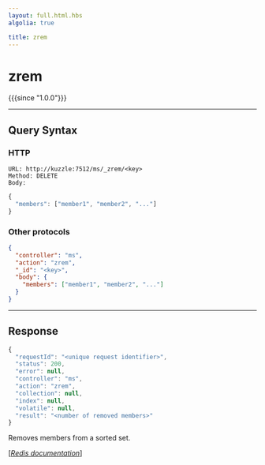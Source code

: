 ```yaml
---
layout: full.html.hbs
algolia: true

title: zrem
---
```


# zrem

{{{since "1.0.0"}}}




---

## Query Syntax

### HTTP

```http
URL: http://kuzzle:7512/ms/_zrem/<key>
Method: DELETE  
Body:
```


```js
{
  "members": ["member1", "member2", "..."]
}
```



### Other protocols


```json
{
  "controller": "ms",
  "action": "zrem",
  "_id": "<key>",
  "body": {
    "members": ["member1", "member2", "..."]
  }
}
```

---

## Response

```javascript
{
  "requestId": "<unique request identifier>",
  "status": 200,
  "error": null,
  "controller": "ms",
  "action": "zrem",
  "collection": null,
  "index": null,
  "volatile": null,
  "result": "<number of removed members>"
}
```

Removes members from a sorted set.

[[_Redis documentation_]](https://redis.io/commands/zrem)
